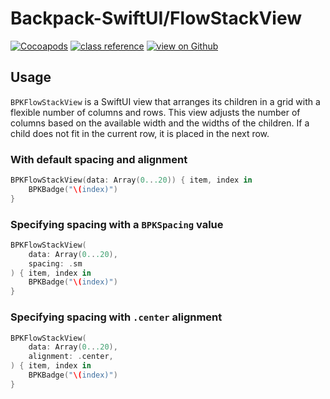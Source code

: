 # Backpack-SwiftUI/FlowStackView

[![Cocoapods](https://img.shields.io/cocoapods/v/Backpack-SwiftUI.svg?style=flat)](hhttps://cocoapods.org/pods/Backpack-SwiftUI)
[![class reference](https://img.shields.io/badge/Class%20reference-iOS-blue)](https://backpack.github.io/ios/versions/latest/swiftui/Structs/BPKFlowStackView.html)
[![view on Github](https://img.shields.io/badge/Source%20code-GitHub-lightgrey)](https://github.com/backpack/ios/tree/main/Backpack-SwiftUI/FlowStackView)

## Usage
 
`BPKFlowStackView` is a SwiftUI view that arranges its children in a grid with a flexible number of columns and rows.
This view adjusts the number of columns based on the available width and the widths of the children.
If a child does not fit in the current row, it is placed in the next row.

### With default spacing and alignment

```swift
BPKFlowStackView(data: Array(0...20)) { item, index in
    BPKBadge("\(index)")
}
```

### Specifying spacing with a `BPKSpacing` value

```swift
BPKFlowStackView(
    data: Array(0...20),
    spacing: .sm
) { item, index in
    BPKBadge("\(index)")
}
```

### Specifying spacing with `.center` alignment

```swift
BPKFlowStackView(
    data: Array(0...20),
    alignment: .center,
) { item, index in
    BPKBadge("\(index)")
}
```
